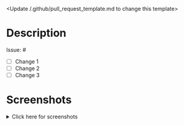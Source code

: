 <Update /.github/pull_request_template.md to change this template>
<Delete any sections below that are not applicable>

# Description

Issue: #<issue number if applicable>

- [ ] Change 1
- [ ] Change 2
- [ ] Change 3

# Screenshots

<details>
 <summary>Click here for screenshots</summary>

[Add screenshots here]

</details>
